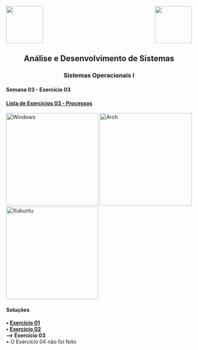 <div>
  <img src="https://www.fateczl.edu.br/assets/logos/fatec-zl.png" height=100>
  <img src="https://www.fateczl.edu.br/assets/logos/novo-logo-colorido.png" align="right" height=100>
</div>

<h2 align="center">Análise e Desenvolvimento de Sistemas</h2>
<h3 align="center">Sistemas Operacionais I</h3>
<h4>Semana 03 - Exercício 03</h4>

<h4>
  
[Lista de Exercícios 03 - Processos](https://github.com/leo-gremes-ads/SO1_S03_E01_Redes/blob/main/Processos%20Java.pdf)
</h4>

<p float="left">
<img src="https://leogremes-ads.notion.site/image/https%3A%2F%2Fprod-files-secure.s3.us-west-2.amazonaws.com%2F5a9b7a53-92f8-42d3-9eca-6aad21664715%2Fe826d49c-c7ea-4136-b100-56cd8d671213%2FEx03_-_Windows.png?table=block&id=8044adc8-d6ae-410f-834c-6c0e5cf9c3ec&spaceId=5a9b7a53-92f8-42d3-9eca-6aad21664715&width=2000&userId=&cache=v2" width=250 alt="Windows">
<img src="https://leogremes-ads.notion.site/image/https%3A%2F%2Fprod-files-secure.s3.us-west-2.amazonaws.com%2F5a9b7a53-92f8-42d3-9eca-6aad21664715%2F2670e0e3-26a0-4249-ae1b-1db0fcaf98ee%2FEx03_-_Arch.png?table=block&id=534efe6e-9542-4a2e-81da-8d36888c0cf9&spaceId=5a9b7a53-92f8-42d3-9eca-6aad21664715&width=2000&userId=&cache=v2" width=250 alt="Arch">
<img src="https://leogremes-ads.notion.site/image/https%3A%2F%2Fprod-files-secure.s3.us-west-2.amazonaws.com%2F5a9b7a53-92f8-42d3-9eca-6aad21664715%2Fbc86f8ac-a357-4d4c-8311-4a7960bec5d6%2FEx03_-_Xubuntu.png?table=block&id=358ea246-fa7d-46a5-82c0-5d435d15944a&spaceId=5a9b7a53-92f8-42d3-9eca-6aad21664715&width=2000&userId=&cache=v2" width=250 alt="Xubuntu">
</p>

<h4>Soluções</h4>

<b>• [Exercício 01](https://github.com/leo-gremes-ads/SO1_S03_E01_Redes)</b><br>
<b>• [Exercício 02](https://github.com/leo-gremes-ads/SO1_S03_E02_KillProcess)</b><br>
<b>--> Exercício 03</b><br>
• O Exercício 04 não foi feito
